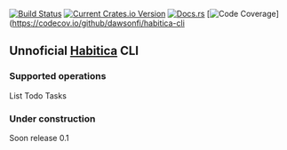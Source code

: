 [![Build Status](https://travis-ci.org/dawsonfi/habitica-cli.svg?branch=master)](https://travis-ci.org/dawsonfi/habitica-cli)
[![Current Crates.io Version](https://img.shields.io/crates/v/habitica-cli.svg)](https://crates.io/crates/habitica-cli)
[![Docs.rs](https://docs.rs/habitica-cli/badge.svg)](https://docs.rs/habitica-cli/)
[![Code Coverage](https://codecov.io/github/dawsonfi/habitica-cli/coverage.svg?branch=master)](https://codecov.io/github/dawsonfi/habitica-cli

## Unnoficial [Habitica](https://www.habitica.com) CLI

### Supported operations

List Todo Tasks

### Under construction

Soon release 0.1
